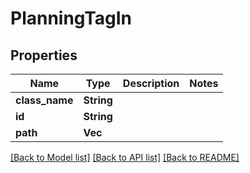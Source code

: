 # PlanningTagIn

## Properties

Name | Type | Description | Notes
------------ | ------------- | ------------- | -------------
**class_name** | **String** |  | 
**id** | **String** |  | 
**path** | **Vec<String>** |  | 

[[Back to Model list]](../README.md#documentation-for-models) [[Back to API list]](../README.md#documentation-for-api-endpoints) [[Back to README]](../README.md)


